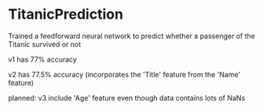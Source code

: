 # TitanicPrediction
Trained a feedforward neural network to predict whether a passenger of the Titanic survived or not

v1 has 77% accuracy

v2 has 77.5% accuracy (incorporates the 'Title' feature from the 'Name' feature)

planned:
v3 include 'Age' feature even though data contains lots of NaNs
